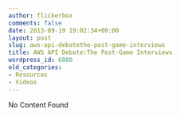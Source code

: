 ```yaml
---
author: flickerbox
comments: false
date: 2013-09-19 19:02:34+00:00
layout: post
slug: aws-api-debatethe-post-game-interviews
title: AWS API Debate:The Post-Game Interviews
wordpress_id: 6800
old_categories:
- Resources
- Videos
---
```


No Content Found
